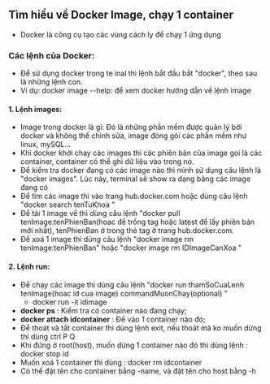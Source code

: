 ## Tìm hiểu về Docker Image, chạy 1 container
- Docker là công cụ tạo các vùng cách ly để chạy 1 ứng dụng

### Các lệnh của Docker:
- Để sử dụng docker trong te inal thì lệnh bắt đầu bắt "docker", theo sau là những lệnh con.
- Ví dụ: docker image --help: để xem docker hướng dẫn về lệnh image
 #### 1. Lệnh images:
  - Image trong docker là gì: Đó là những phần mềm được quản lý bởi docker và không thể chỉnh sửa, image đóng gói các phần mềm như linux, mySQL...
  - Khi docker khởi chạy các images thì các phiên bản của image gọi là các container, container có thể ghi dữ liệu vào trong nó.
  - Để kiểm tra docker đang có các image nào thì mình sử dụng câu lệnh là "docker images". Lúc này, terminal sẽ show ra dạng bảng các image đang có 
  - Để tìm các image thì vào trang hub.docker.com hoặc dùng câu lệnh "docker search tenTuKhoa "
  - Để tải 1 image về thì dùng câu lệnh "docker pull tenImage:tenPhienBan(hoac để trống tag hoặc latest để lấy phiên bản mới nhất), tenPhienBan ở trong thẻ tag ở trang hub.docker.com.
  - Để xoá 1 image thì dùng câu lệnh "docker image rm tenImage:tenPhienBan" hoặc "docker image rm IDImageCanXoa "
#### 2. Lệnh run:
 - Để chạy các image thì dùng câu lệnh "docker run thamSoCuaLenh tenImage(hoac id cua image) commandMuonChay(optional) "
      - docker run -it idimage
 - **docker ps** : Kiểm tra có container nào đang chạy;
 - **docker attach idcontainer** : Để vào 1 container nào đó;
 - Để thoát và tắt container thì dùng lệnh exit, nếu thoát mà ko muốn dừng thì dùng ctrl P Q
 - Khi đứng ở root(host), muốn dừng 1 container nào đó thì dùng lệnh : docker stop id
 - Muốn xoá 1 container thì dùng : docker rm idcontainer
 - Có thể đặt tên cho container bằng -name, và đặt tên cho host bằng -h 


